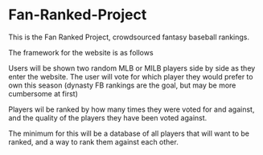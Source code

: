 # Fan-Ranked-Project
This is the Fan Ranked Project, crowdsourced fantasy baseball rankings.

The framework for the website is as follows

Users will be shown two random MLB or MILB players side by side as they enter the website. The user will vote for which player they would prefer to own this season (dynasty FB rankings are the goal, but may be more cumbersome at first)

Players wil be ranked by how many times they were voted for and against, and the quality of the players they have been voted against. 

The minimum for this will be a database of all players that will want to be ranked, and a way to rank them against each other. 
